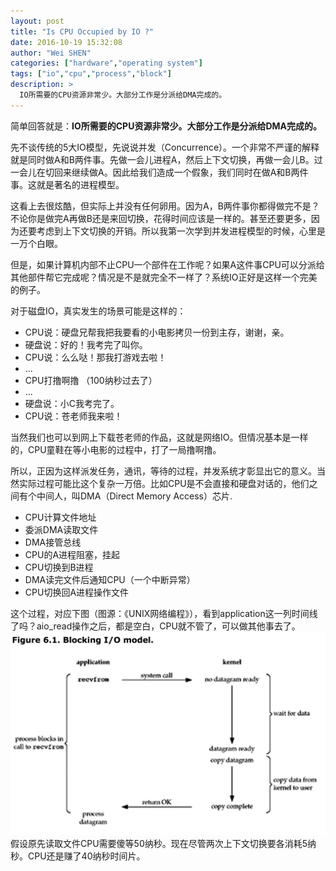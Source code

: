 ```yaml
---
layout: post
title: "Is CPU Occupied by IO ?"
date: 2016-10-19 15:32:08
author: "Wei SHEN"
categories: ["hardware","operating system"]
tags: ["io","cpu","process","block"]
description: >
  IO所需要的CPU资源非常少。大部分工作是分派给DMA完成的。
---
```


简单回答就是：**IO所需要的CPU资源非常少。大部分工作是分派给DMA完成的。**

先不谈传统的5大IO模型，先说说并发（Concurrence）。一个非常不严谨的解释就是同时做A和B两件事。先做一会儿进程A，然后上下文切换，再做一会儿B。过一会儿在切回来继续做A。因此给我们造成一个假象，我们同时在做A和B两件事。这就是著名的进程模型。

这看上去很炫酷，但实际上并没有任何卵用。因为A，B两件事你都得做完不是？不论你是做完A再做B还是来回切换，花得时间应该是一样的。甚至还要更多，因为还要考虑到上下文切换的开销。所以我第一次学到并发进程模型的时候，心里是一万个白眼。

但是，如果计算机内部不止CPU一个部件在工作呢？如果A这件事CPU可以分派给其他部件帮它完成呢？情况是不是就完全不一样了？系统IO正好是这样一个完美的例子。

对于磁盘IO，真实发生的场景可能是这样的：
* CPU说：硬盘兄帮我把我要看的小电影拷贝一份到主存，谢谢，亲。
* 硬盘说：好的！我考完了叫你。
* CPU说：么么哒！那我打游戏去啦！
* ...
* CPU打撸啊撸 （100纳秒过去了）
* ...
* 硬盘说：小C我考完了。
* CPU说：苍老师我来啦！

当然我们也可以到网上下载苍老师的作品，这就是网络IO。但情况基本是一样的，CPU童鞋在等小电影的过程中，打了一局撸啊撸。

所以，正因为这样派发任务，通讯，等待的过程，并发系统才彰显出它的意义。当然实际过程可能比这个复杂一万倍。比如CPU是不会直接和硬盘对话的，他们之间有个中间人，叫DMA（Direct Memory Access）芯片.
* CPU计算文件地址
* 委派DMA读取文件
* DMA接管总线
* CPU的A进程阻塞，挂起
* CPU切换到B进程
* DMA读完文件后通知CPU（一个中断异常）
* CPU切换回A进程操作文件

这个过程，对应下图（图源：《UNIX网络编程》），看到application这一列时间线了吗？aio_read操作之后，都是空白，CPU就不管了，可以做其他事去了。
![blockingIO](/images/tij4-18/blockingIO.png)
假设原先读取文件CPU需要傻等50纳秒。现在尽管两次上下文切换要各消耗5纳秒。CPU还是赚了40纳秒时间片。
